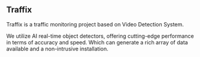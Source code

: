 ## Traffix



Traffix is a traffic monitoring project based on Video Detection System. 

We utilize AI real-time object detectors, offering cutting-edge performance in terms of accuracy and speed. Which can generate a rich array of data available and a non-intrusive installation.
